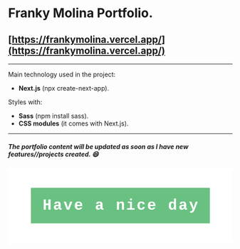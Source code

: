 # Franky Molina Portfolio.

## [https://frankymolina.vercel.app/](https://frankymolina.vercel.app/)

---

Main technology used in the project:
 - **Next.js** (npx create-next-app).

Styles with:
 - **Sass** (npm install sass).
 - **CSS modules** (it comes with Next.js).

---

##### The portfolio content will be updated as soon as I have new features//projects created. 😄


<img src="public/have a nice day 1000-transparent.png">
                        
